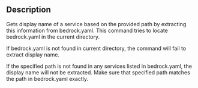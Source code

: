 ## Description

Gets display name of a service based on the provided path by extracting this
information from bedrock.yaml. This command tries to locate bedrock.yaml in the
current directory.

If bedrock.yaml is not found in current directory, the command will fail to
extract display name.

If the specified path is not found in any services listed in bedrock.yaml, the
display name will not be extracted. Make sure that specified path matches the
path in bedrock.yaml exactly.
